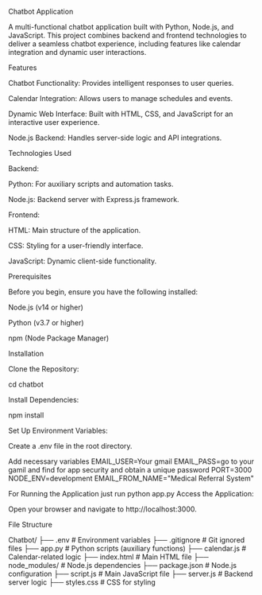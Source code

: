 Chatbot Application

A multi-functional chatbot application built with Python, Node.js, and JavaScript. This project combines backend and frontend technologies to deliver a seamless chatbot experience, including features like calendar integration and dynamic user interactions.

Features

Chatbot Functionality: Provides intelligent responses to user queries.

Calendar Integration: Allows users to manage schedules and events.

Dynamic Web Interface: Built with HTML, CSS, and JavaScript for an interactive user experience.

Node.js Backend: Handles server-side logic and API integrations.

Technologies Used

Backend:

Python: For auxiliary scripts and automation tasks.

Node.js: Backend server with Express.js framework.

Frontend:

HTML: Main structure of the application.

CSS: Styling for a user-friendly interface.

JavaScript: Dynamic client-side functionality.

Prerequisites

Before you begin, ensure you have the following installed:

Node.js (v14 or higher)

Python (v3.7 or higher)

npm (Node Package Manager)

Installation

Clone the Repository:


cd chatbot

Install Dependencies:

npm install

Set Up Environment Variables:

Create a .env file in the root directory.

Add necessary variables 
EMAIL_USER=Your gmail
EMAIL_PASS=go to your gamil and find for app security and obtain a unique password
PORT=3000
NODE_ENV=development
EMAIL_FROM_NAME="Medical Referral System"

For Running the Application just run python app.py
Access the Application:

Open your browser and navigate to http://localhost:3000.

File Structure

Chatbot/
├── .env                # Environment variables
├── .gitignore          # Git ignored files
├── app.py              # Python scripts (auxiliary functions)
├── calendar.js         # Calendar-related logic
├── index.html          # Main HTML file
├── node_modules/       # Node.js dependencies
├── package.json        # Node.js configuration
├── script.js           # Main JavaScript file
├── server.js           # Backend server logic
├── styles.css          # CSS for styling



